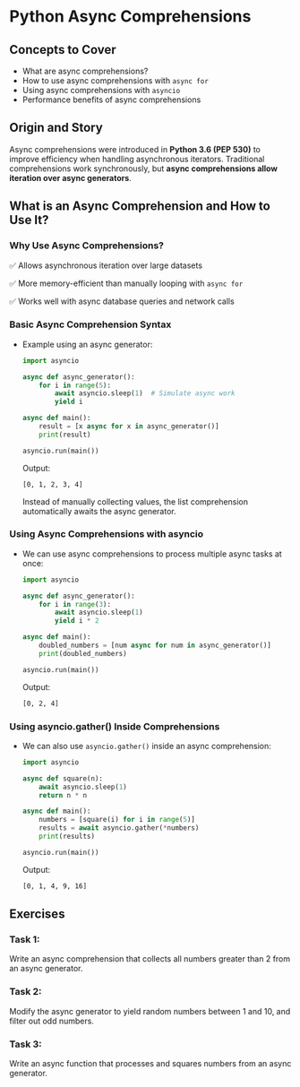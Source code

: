 # Python Async Comprehensions

## Concepts to Cover

- What are async comprehensions?
- How to use async comprehensions with `async for`
- Using async comprehensions with `asyncio`
- Performance benefits of async comprehensions

## Origin and Story

Async comprehensions were introduced in **Python 3.6 (PEP 530)** to improve efficiency when handling asynchronous iterators. Traditional comprehensions work synchronously, but **async comprehensions allow iteration over async generators**.

## What is an Async Comprehension and How to Use It?

### Why Use Async Comprehensions?

✅ Allows asynchronous iteration over large datasets

✅ More memory-efficient than manually looping with `async for`

✅ Works well with async database queries and network calls

### Basic Async Comprehension Syntax

- Example using an async generator:

  ```python
  import asyncio

  async def async_generator():
      for i in range(5):
          await asyncio.sleep(1)  # Simulate async work
          yield i

  async def main():
      result = [x async for x in async_generator()]
      print(result)

  asyncio.run(main())
  ```

  Output:

  ```sh
  [0, 1, 2, 3, 4]
  ```

  Instead of manually collecting values, the list comprehension automatically awaits the async generator.

### Using Async Comprehensions with asyncio

- We can use async comprehensions to process multiple async tasks at once:

  ```python
  import asyncio

  async def async_generator():
      for i in range(3):
          await asyncio.sleep(1)
          yield i * 2

  async def main():
      doubled_numbers = [num async for num in async_generator()]
      print(doubled_numbers)

  asyncio.run(main())
  ```

  Output:

  ```sh
  [0, 2, 4]
  ```

### Using asyncio.gather() Inside Comprehensions

- We can also use `asyncio.gather()` inside an async comprehension:

  ```python
  import asyncio

  async def square(n):
      await asyncio.sleep(1)
      return n * n

  async def main():
      numbers = [square(i) for i in range(5)]
      results = await asyncio.gather(*numbers)
      print(results)

  asyncio.run(main())
  ```

  Output:

  ```sh
  [0, 1, 4, 9, 16]
  ```

## Exercises

### Task 1:

Write an async comprehension that collects all numbers greater than 2 from an async generator.

### Task 2:

Modify the async generator to yield random numbers between 1 and 10, and filter out odd numbers.

### Task 3:

Write an async function that processes and squares numbers from an async generator.
